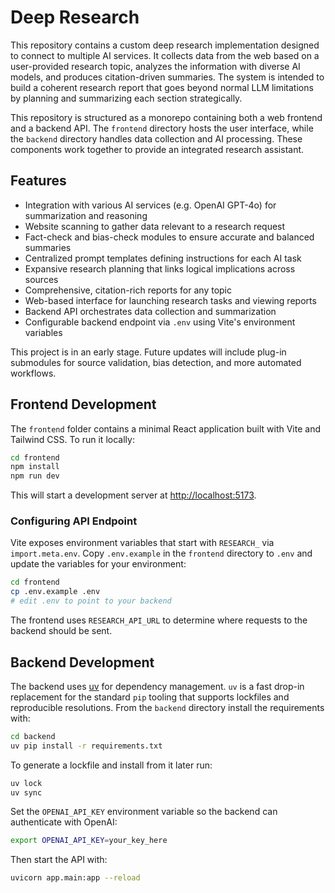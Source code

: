 # Deep Research

This repository contains a custom deep research implementation designed to connect to multiple AI services. It collects data from the web based on a user-provided research topic, analyzes the information with diverse AI models, and produces citation-driven summaries. The system is intended to build a coherent research report that goes beyond normal LLM limitations by planning and summarizing each section strategically.

This repository is structured as a monorepo containing both a web frontend and a backend API. The `frontend` directory hosts the user interface, while the `backend` directory handles data collection and AI processing. These components work together to provide an integrated research assistant.


## Features

- Integration with various AI services (e.g. OpenAI GPT-4o) for summarization and reasoning
- Website scanning to gather data relevant to a research request
- Fact-check and bias-check modules to ensure accurate and balanced summaries
- Centralized prompt templates defining instructions for each AI task
- Expansive research planning that links logical implications across sources
- Comprehensive, citation-rich reports for any topic
- Web-based interface for launching research tasks and viewing reports
- Backend API orchestrates data collection and summarization
- Configurable backend endpoint via `.env` using Vite's environment variables

This project is in an early stage. Future updates will include plug-in submodules for source validation, bias detection, and more automated workflows.

## Frontend Development

The `frontend` folder contains a minimal React application built with Vite and Tailwind CSS. To run it locally:

```bash
cd frontend
npm install
npm run dev
```

This will start a development server at <http://localhost:5173>.

### Configuring API Endpoint

Vite exposes environment variables that start with `RESEARCH_` via
`import.meta.env`. Copy `.env.example` in the `frontend` directory to `.env`
and update the variables for your environment:

```bash
cd frontend
cp .env.example .env
# edit .env to point to your backend
```

The frontend uses `RESEARCH_API_URL` to determine where requests to the backend
should be sent.

## Backend Development

The backend uses [uv](https://github.com/astral-sh/uv) for dependency
management. `uv` is a fast drop-in replacement for the standard `pip` tooling
that supports lockfiles and reproducible resolutions. From the `backend`
directory install the requirements with:

```bash
cd backend
uv pip install -r requirements.txt
```

To generate a lockfile and install from it later run:

```bash
uv lock
uv sync
```

Set the `OPENAI_API_KEY` environment variable so the backend can authenticate
with OpenAI:

```bash
export OPENAI_API_KEY=your_key_here
```

Then start the API with:

```bash
uvicorn app.main:app --reload
```
